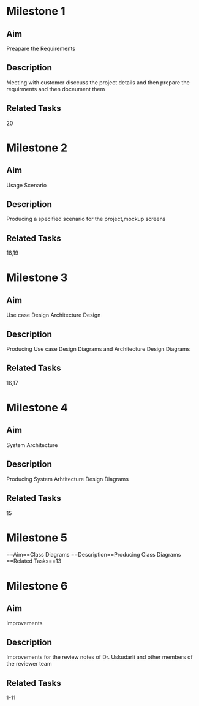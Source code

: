 # Milestone 1 #
## Aim ##
Preapare the Requirements
## Description ##
Meeting with customer disccuss the project details and then prepare the requirments and then doceument them
## Related Tasks ##
20

# Milestone 2 #
## Aim ##
Usage Scenario
## Description ##
Producing a specified scenario for the project,mockup screens
## Related Tasks ##
18,19

# Milestone 3 #
## Aim ##
Use case Design Architecture Design
## Description ##
Producing Use case Design Diagrams and Architecture Design Diagrams
## Related Tasks ##
16,17

# Milestone 4 #
## Aim ##
System Architecture
## Description ##
Producing System Arhtitecture Design Diagrams
## Related Tasks ##
15

# Milestone 5 #
==Aim==Class Diagrams
==Description==Producing Class Diagrams
==Related Tasks==13

# Milestone 6 #
## Aim ##
Improvements
## Description ##
Improvements for the review notes of Dr. Uskudarli and other members of the reviewer team
## Related Tasks ##
1-11